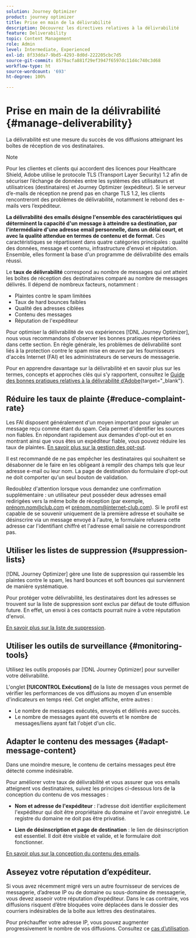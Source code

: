 ```yaml
---
solution: Journey Optimizer
product: journey optimizer
title: Prise en main de la délivrabilité
description: Découvrez les directives relatives à la délivrabilité
feature: Deliverability
topic: Content Management
role: Admin
level: Intermediate, Experienced
exl-id: 8f33dda7-9bd5-4293-8d0d-222205cbc7d5
source-git-commit: 8579acfa881f29ef3947f6597dc11d4c740c3d68
workflow-type: ht
source-wordcount: '693'
ht-degree: 100%

---
```


# Prise en main de la délivrabilité {#manage-deliverability}

La délivrabilité est une mesure du succès de vos diffusions atteignant les boîtes de réception de vos destinataires.

>[!NOTE]
>
>Pour les clientes et clients qui accordent des licences pour Healthcare Shield, Adobe utilise le protocole TLS (Transport Layer Security) 1.2 afin de sécuriser l’échange de données entre les systèmes des utilisateurs et utilisatrices (destinataires) et Journey Optimizer (expéditeur). Si le serveur d’e-mails de réception ne prend pas en charge TLS 1.2, les clients rencontreront des problèmes de délivrabilité, notamment le rebond des e-mails vers l’expéditeur.

**La délivrabilité des emails désigne l&#39;ensemble des caractéristiques qui déterminent la capacité d&#39;un message à atteindre sa destination, par l&#39;intermédiaire d&#39;une adresse email personnelle, dans un délai court, et avec la qualité attendue en termes de contenu et de format.** Ces caractéristiques se répartissent dans quatre catégories principales : qualité des données, message et contenu, infrastructure d&#39;envoi et réputation. Ensemble, elles forment la base d&#39;un programme de délivrabilité des emails réussi.

Le **taux de délivrabilité** correspond au nombre de messages qui ont atteint les boîtes de réception des destinataires comparé au nombre de messages délivrés. Il dépend de nombreux facteurs, notamment :

* Plaintes contre le spam limitées
* Taux de hard bounces faibles
* Qualité des adresses ciblées
* Contenu des messages
* Réputation de l&#39;expéditeur

Pour optimiser la délivrabilité de vos expériences [!DNL Journey Optimizer], nous vous recommandons d&#39;observer les bonnes pratiques répertoriées dans cette section. En règle générale, les problèmes de délivrabilité sont liés à la protection contre le spam mise en œuvre par les fournisseurs d&#39;accès Internet (FAI) et les administrateurs de serveurs de messagerie.

Pour en apprendre davantage sur la délivrabilité et en savoir plus sur les termes, concepts et approches clés qui s’y rapportent, consultez le [Guide des bonnes pratiques relatives à la délivrabilité d’Adobe](https://experienceleague.adobe.com/docs/deliverability-learn/deliverability-best-practice-guide/introduction.html?lang=fr){target="_blank"}.

## Réduire les taux de plainte {#reduce-complaint-rate}

Les FAI disposent généralement d&#39;un moyen important pour signaler un message reçu comme étant du spam. Cela permet d&#39;identifier les sources non fiables. En répondant rapidement aux demandes d&#39;opt-out et en montrant ainsi que vous êtes un expéditeur fiable, vous pouvez réduire les taux de plaintes. [En savoir plus sur la gestion des opt-out](../privacy/opt-out.md#opt-out-management).

Il est recommandé de ne pas empêcher les destinataires qui souhaitent se désabonner de le faire en les obligeant à remplir des champs tels que leur adresse e-mail ou leur nom. La page de destination du formulaire d&#39;opt-out ne doit comporter qu&#39;un seul bouton de validation.

Redoublez d&#39;attention lorsque vous demandez une confirmation supplémentaire : un utilisateur peut posséder deux adresses email redirigées vers la même boîte de réception (par exemple, prénom.nom@club.com et prénom.nom@internet-club.com). Si le profil est capable de se souvenir uniquement de la première adresse et souhaite se désinscrire via un message envoyé à l&#39;autre, le formulaire refusera cette adresse car l&#39;identifiant chiffré et l&#39;adresse email saisie ne correspondront pas.

## Utiliser les listes de suppression {#suppression-lists}

[!DNL Journey Optimizer] gère une liste de suppression qui rassemble les plaintes contre le spam, les hard bounces et soft bounces qui surviennent de manière systématique.

Pour protéger votre délivrabilité, les destinataires dont les adresses se trouvent sur la liste de suppression sont exclus par défaut de toute diffusion future. En effet, un envoi à ces contacts pourrait nuire à votre réputation d&#39;envoi.

[En savoir plus sur la liste de suppression](suppression-list.md).

## Utiliser les outils de surveillance {#monitoring-tools}

Utilisez les outils proposés par [!DNL Journey Optimizer] pour surveiller votre délivrabilité.

L&#39;onglet **[!UICONTROL Exécutions]** de la liste de messages vous permet de vérifier les performances de vos diffusions au moyen d&#39;un ensemble d&#39;indicateurs en temps réel. Cet onglet affiche, entre autres :
* Le nombre de messages exécutés, envoyés et délivrés avec succès.
* Le nombre de messages ayant été ouverts et le nombre de messages/liens ayant fait l&#39;objet d&#39;un clic.

## Adapter le contenu des messages {#adapt-message-content}

Dans une moindre mesure, le contenu de certains messages peut être détecté comme indésirable.

Pour améliorer votre taux de délivrabilité et vous assurer que vos emails atteignent vos destinataires, suivez les principes ci-dessous lors de la conception du contenu de vos messages :

* **Nom et adresse de l&#39;expéditeur** : l&#39;adresse doit identifier explicitement l&#39;expéditeur qui doit être propriétaire du domaine et l&#39;avoir enregistré. Le registre du domaine ne doit pas être privatisé.

* **Lien de désinscription et page de destination** : le lien de désinscription est essentiel. Il doit être visible et valide, et le formulaire doit fonctionner.

[En savoir plus sur la conception du contenu des emails](../email/get-started-email-design.md).

## Asseyez votre réputation dʼexpéditeur.

Si vous avez récemment migré vers un autre fournisseur de services de messagerie, dʼadresse IP ou de domaine ou sous-domaine de messagerie, vous devez asseoir votre réputation d’expéditeur. Dans le cas contraire, vos diffusions risquent dʼêtre bloquées voire déplacées dans le dossier des courriers indésirables de la boîte aux lettres des destinataires.

Pour préchauffer votre adresse IP, vous pouvez augmenter progressivement le nombre de vos diffusions. Consultez ce [cas dʼutilisation](../building-journeys/ramp-up-deliveries-uc.md).
